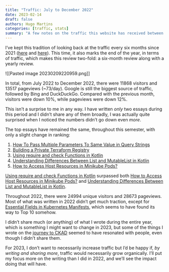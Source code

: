 ```yaml
---
title: "Traffic: July to December 2022"
date: 2023-02-14
draft: false
authors: Hugo Martins
categories: [traffic, stats]
summary: "A few notes on the traffic this website has received between July and December 2022."
---
```


I’ve kept this tradition of looking back at the traffic every six months since 2021 ([here](https://hugomartins.io/essays/2022/07/traffic-january-june-2022/) and [here](https://hugomartins.io/essays/2022/01/traffic-july-december-2021/)). This time, it also marks the end of the year, in terms of traffic, which makes this review two-fold: a six-month review along with a yearly review.

![[Pasted image 20230209220959.png]]

In total, from July 2022 to December 2022, there were 11868 visitors and 13517 pageviews (~73/day). Google is still the biggest source of traffic, followed by Bing and DuckDuckGo. Compared with the previous month, visitors were down 10%, while pageviews were down 12%.

This isn’t a surprise to me in any way. I have written *only* two essays during this period and I didn’t share any of them broadly, I was actually quite surprised when I noticed the numbers didn’t go down even *more*.

The top essays have remained the same, throughout this semester, with only a slight change in ranking:

1. [How To Pass Multiple Parameters To Same Value in Query Strings](https://hugomartins.io/essays/2021/02/how-to-pass-multiple-values-to-http-query-parameter/)
2. [Building a Private Terraform Registry](https://hugomartins.io/essays/2021/01/build-a-terraform-private-registry/)
3. [Using require and check Functions in Kotlin](https://hugomartins.io/essays/2021/02/using-require-and-check-in-kotlin/)
4. [Understanding Differences Between List and MutableList in Kotlin](https://hugomartins.io/essays/2021/03/understanding-differences-between-list-and-mutablelist-in-kotlin/)
5. [How to Access Host Resources in Minikube Pods?](https://hugomartins.io/essays/2019/12/access-host-resources-minikube/)

[Using require and check Functions in Kotlin](https://hugomartins.io/essays/2021/02/using-require-and-check-in-kotlin/) surpassed both [How to Access Host Resources in Minikube Pods?](https://hugomartins.io/essays/2019/12/access-host-resources-minikube/) and [Understanding Differences Between List and MutableList in Kotlin](https://hugomartins.io/essays/2021/03/understanding-differences-between-list-and-mutablelist-in-kotlin/).

Throughout 2022, there were 24994 unique visitors and 28673 pageviews. Most of what was written in 2022 didn’t get much traction, except for [Essential Fields in Kubernetes Manifests](https://hugomartins.io/essays/2022/02/essential-fields-in-kubernetes-manifests/), which seems to have found its way to Top 10 somehow.

I didn’t share much (or anything) of what I wrote during the entire year, which is something I might want to change in 2023, but some of the things I wrote on the [journey to CKAD](https://hugomartins.io/series/ckad/) seemed to have resonated with people, even though I didn’t share them.

For 2023, I don’t want to necessarily increase traffic but I’d be happy if, *by writing and sharing more*, traffic would necessarily grow organically. I’ll put my focus more on the writing than I did in 2022, and we’ll see the impact doing that will have.
